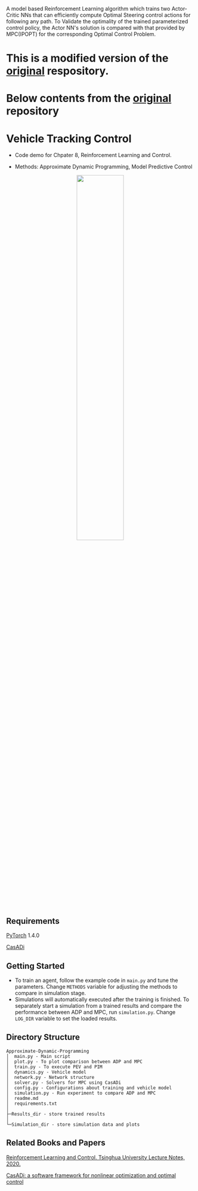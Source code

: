 A model based Reinforcement Learning algorithm which trains two Actor-Critic NNs that can efficiently compute Optimal Steering control actions for following any path. To Validate the optimality of the trained parameterized control policy, the Actor NN's solution is compared with that provided by MPC(IPOPT) for the corresponding Optimal Control Problem.

# This is a modified version of the  [original](https://github.com/mahaitongdae/Approximate-Dynamic-Programming) respository. 

# Below contents from the  [original](https://github.com/mahaitongdae/Approximate-Dynamic-Programming) repository

# Vehicle Tracking Control

- Code demo for Chpater 8, Reinforcement Learning and Control.

- Methods: Approximate Dynamic Programming, Model Predictive Control

<div align=center>
<img src="utils/road.png" width = 50%/>
</div>

## Requirements

[PyTorch](https://pytorch.org/get-started/previous-versions/)  1.4.0

[CasADi](https://web.casadi.org/get/)


## Getting Started

- To train an agent, follow the example code in `main.py` and tune the parameters. Change `METHODS` variable for adjusting the methods to compare in simulation stage.
- Simulations will automatically executed after the training is finished. To separately start a simulation from a trained results and compare the performance between ADP and MPC, run `simulation.py`. Change `LOG_DIR` variable to set the loaded results.

## Directory Structure

```
Approximate-Dynamic-Programming
│  main.py - Main script
│  plot.py - To plot comparison between ADP and MPC
│  train.py - To execute PEV and PIM
│  dynamics.py - Vehicle model
│  network.py - Network structure
│  solver.py - Solvers for MPC using CasADi
│  config.py - Configurations about training and vehicle model
│  simulation.py - Run experiment to compare ADP and MPC
│  readme.md
│  requirements.txt
│
├─Results_dir - store trained results
│     
└─Simulation_dir - store simulation data and plots

```
## Related Books and Papers
[Reinforcement Learning and Control. Tsinghua University
Lecture Notes, 2020.](http://www.idlab-tsinghua.com/thulab/labweb/publications.html?typeId=3&_types)

[CasADi: a software framework for nonlinear optimization and optimal control](https://link.springer.com/article/10.1007/s12532-018-0139-4)



